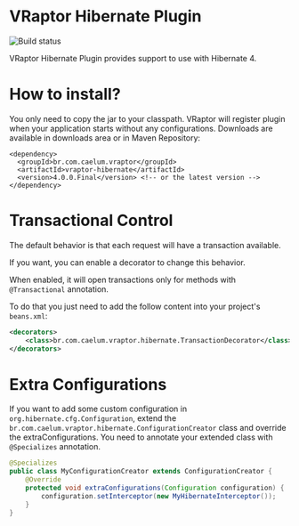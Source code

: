# VRaptor Hibernate Plugin

![Build status](https://secure.travis-ci.org/caelum/vraptor-hibernate.png)

VRaptor Hibernate Plugin provides support to use with Hibernate 4.

# How to install?

You only need to copy the jar to your classpath. VRaptor will register plugin when 
your application starts without any configurations. Downloads are available in 
downloads area or in Maven Repository:

	<dependency>
	  <groupId>br.com.caelum.vraptor</groupId>
	  <artifactId>vraptor-hibernate</artifactId>
	  <version>4.0.0.Final</version> <!-- or the latest version -->
	</dependency>

# Transactional Control

The default behavior is that each request will have a transaction available.

If you want, you can enable a decorator to change this behavior. 

When enabled, it will open transactions only for methods with `@Transactional` annotation. 

To do that you just need to add the follow content into your project's `beans.xml`:

```xml
<decorators>
    <class>br.com.caelum.vraptor.hibernate.TransactionDecorator</class>
</decorators>
```
# Extra Configurations

If you want to add some custom configuration in `org.hibernate.cfg.Configuration`,
extend the `br.com.caelum.vraptor.hibernate.ConfigurationCreator` class and override
the extraConfigurations. You need to annotate your extended class with `@Specializes` annotation.

```java
@Specializes
public class MyConfigurationCreator extends ConfigurationCreator {
	@Override
	protected void extraConfigurations(Configuration configuration) {
		configuration.setInterceptor(new MyHibernateInterceptor());
	}
}
```